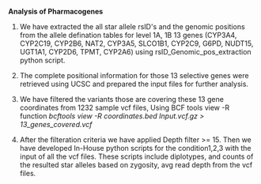 **Analysis of Pharmacogenes** 

1. We have extracted the all star allele rsID's and the genomic positions from the allele defination tables for level 1A, 1B 13 genes (CYP3A4, CYP2C19, CYP2B6, NAT2, CYP3A5, SLCO1B1, CYP2C9, G6PD, NUDT15, UGT1A1, CYP2D6, TPMT, CYP2A6) using rsID_Genomic_pos_extraction python script.

2. The complete positional information for those 13 selective genes were retrieved using UCSC and prepared the input files for further analysis. 

3. We have filtered the variants those are covering these 13 gene coordinates from 1232 sample vcf files, Using BCF tools view -R function
     _bcftools view -R coordinates.bed Input.vcf.gz > 13_genes_covered.vcf_
    
4. After the filteration criteria we have applied Depth filter >= 15. Then we have developed In-House python scripts for the condition1,2,3 with the input of all the vcf files.
These scripts include diplotypes, and counts of the resulted star alleles based on zygosity, avg read depth from the vcf files. 

